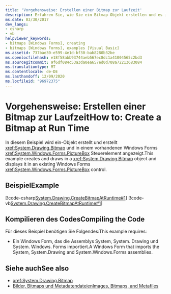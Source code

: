```yaml
---
title: 'Vorgehensweise: Erstellen einer Bitmap zur Laufzeit'
description: Erfahren Sie, wie Sie ein Bitmap-Objekt erstellen und es in einem vorhandenen Windows Forms PictureBox-Steuerelement anzeigen.
ms.date: 03/30/2017
dev_langs:
- csharp
- vb
helpviewer_keywords:
- bitmaps [Windows Forms], creating
- bitmaps [Windows Forms], examples [Visual Basic]
ms.assetid: 737bae30-e599-4e1d-bf30-bab8280b32be
ms.openlocfilehash: e18f58abb93744aeb567ec8dc1a41004565c2bd3
ms.sourcegitcommit: 9f6df084c53a3da0ea657ed0d708a72213683084
ms.translationtype: MT
ms.contentlocale: de-DE
ms.lasthandoff: 12/09/2020
ms.locfileid: "96972375"
---
```

# <a name="how-to-create-a-bitmap-at-run-time"></a><span data-ttu-id="cba50-103">Vorgehensweise: Erstellen einer Bitmap zur Laufzeit</span><span class="sxs-lookup"><span data-stu-id="cba50-103">How to: Create a Bitmap at Run Time</span></span>
<span data-ttu-id="cba50-104">In diesem Beispiel wird ein-Objekt erstellt und erstellt <xref:System.Drawing.Bitmap> und in einem vorhandenen Windows Forms <xref:System.Windows.Forms.PictureBox> Steuerelement angezeigt.</span><span class="sxs-lookup"><span data-stu-id="cba50-104">This example creates and draws in a <xref:System.Drawing.Bitmap> object and displays it in an existing Windows Forms <xref:System.Windows.Forms.PictureBox> control.</span></span>  
  
## <a name="example"></a><span data-ttu-id="cba50-105">Beispiel</span><span class="sxs-lookup"><span data-stu-id="cba50-105">Example</span></span>  
 [!code-csharp[System.Drawing.CreateBitmapAtRuntime#1](~/samples/snippets/csharp/VS_Snippets_Winforms/System.Drawing.CreateBitmapAtRuntime/CS/Form1.cs#1)]
 [!code-vb[System.Drawing.CreateBitmapAtRuntime#1](~/samples/snippets/visualbasic/VS_Snippets_Winforms/System.Drawing.CreateBitmapAtRuntime/VB/Form1.vb#1)]  
  
## <a name="compiling-the-code"></a><span data-ttu-id="cba50-106">Kompilieren des Codes</span><span class="sxs-lookup"><span data-stu-id="cba50-106">Compiling the Code</span></span>  
 <span data-ttu-id="cba50-107">Für dieses Beispiel benötigen Sie Folgendes:</span><span class="sxs-lookup"><span data-stu-id="cba50-107">This example requires:</span></span>  
  
- <span data-ttu-id="cba50-108">Ein Windows Form, das die Assemblys System, System. Drawing und System. Windows. Forms importiert.</span><span class="sxs-lookup"><span data-stu-id="cba50-108">A Windows Form that imports the System, System.Drawing and System.Windows.Forms assemblies.</span></span>  
  
## <a name="see-also"></a><span data-ttu-id="cba50-109">Siehe auch</span><span class="sxs-lookup"><span data-stu-id="cba50-109">See also</span></span>

- <xref:System.Drawing.Bitmap>
- [<span data-ttu-id="cba50-110">Bilder, Bitmaps und Metadatendateien</span><span class="sxs-lookup"><span data-stu-id="cba50-110">Images, Bitmaps, and Metafiles</span></span>](images-bitmaps-and-metafiles.md)
